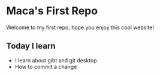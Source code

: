 <!DOCTYPE html>
<html lang="en">
  <head>
    <meta charset="UTF-8">
    <meta name="viewport" content="width=device-width, initial-scale=1.0">
    <meta http-equiv="X-UA-Compatible" content="ie=edge">
    <title>Maca's first Repo</title>
    <link rel="stylesheet" href="styles.css">
  </head>
  <body>
    <h1>Maca's First Repo</h1>
    <p> Welcome to my first repo, hope you enjoy this cool website!</p>
    <h2>Today I learn</h2>
    <ul>
    <li>I learn about gibt and git desktop</li>
    <li>How to commit a change</li>
    </ul>

  </body>
</html>